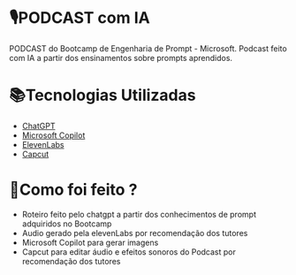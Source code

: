 # 🎙PODCAST com IA
PODCAST do Bootcamp de Engenharia de Prompt - Microsoft. Podcast feito com IA a partir dos ensinamentos sobre prompts aprendidos.

# 📚Tecnologias Utilizadas
 - [ChatGPT](https://chat.openai.com/)
 - [Microsoft Copilot](https://copilot.microsoft.com/chats/ZuUMpTjxg1oeZV7aA26CZ)
 - [ElevenLabs](https://beta.elevenlabs.io/)
 - [Capcut](https://www.capcut.com/pt-br/)

# 🧩Como foi feito ?

- Roteiro feito pelo chatgpt a partir dos conhecimentos de prompt adquiridos no Bootcamp
- Audio gerado pela elevenLabs por recomendação dos tutores
- Microsoft Copilot para gerar imagens
- Capcut para editar áudio e efeitos sonoros do Podcast por recomendação dos tutores

